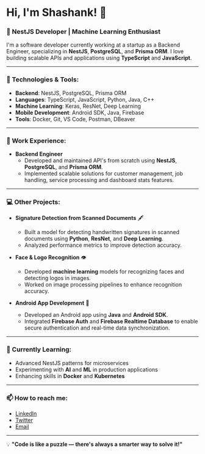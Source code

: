 # Hi, I'm Shashank! 👋

### 🚀 NestJS Developer | Machine Learning Enthusiast

I'm a software developer currently working at a startup as a Backend Engineer, specializing in **NestJS**, **PostgreSQL**, and **Prisma ORM**. I love building scalable APIs and applications using **TypeScript** and **JavaScript**.

---

### 🔧 Technologies & Tools:
- **Backend**: NestJS, PostgreSQL, Prisma ORM
- **Languages**: TypeScript, JavaScript, Python, Java, C++
- **Machine Learning**: Keras, ResNet, Deep Learning
- **Mobile Development**: Android SDK, Java, Firebase
- **Tools**: Docker, Git, VS Code, Postman, DBeaver

---

### 💼 Work Experience:
- **Backend Engineer**
  - Developed and maintained API's from scratch using **NestJS**, **PostgreSQL**, and **Prisma ORM**.
  - Implemented scalable solutions for customer management, job handling, service processing and dashboard stats features.

---

### 💻 Other Projects:
- **Signature Detection from Scanned Documents** 🖋️
  - Built a model for detecting handwritten signatures in scanned documents using **Python**, **ResNet**, and **Deep Learning**.
  - Analyzed performance metrics to improve detection accuracy.

- **Face & Logo Recognition** 👁️
  - Developed **machine learning** models for recognizing faces and detecting logos in images.
  - Worked on image processing pipelines to enhance recognition accuracy.

- **Android App Development** 📱
  - Developed an Android app using **Java** and **Android SDK**.
  - Integrated **Firebase Auth** and **Firebase Realtime Database** to enable secure authentication and real-time data synchronization.

---

### 🌱 Currently Learning:
- Advanced NestJS patterns for microservices
- Experimenting with **AI** and **ML** in production applications
- Enhancing skills in **Docker** and **Kubernetes**

---

### 📫 How to reach me:
- [LinkedIn](https://www.linkedin.com/in/a-g-shashank/)  
- [Twitter](https://x.com/shashankgbhat)
- [Email](mailto:shashankbhat56@gmail.com)

---

💡 **"Code is like a puzzle — there's always a smarter way to solve it!"**
